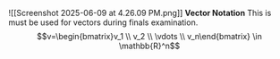 ![[Screenshot 2025-06-09 at 4.26.09 PM.png]]
**Vector Notation**
This is must be used for vectors during finals examination.
$$v=\begin{bmatrix}v_1 \\ v_2 \\ \vdots \\ v_n\end{bmatrix} \in \mathbb{R}^n$$
